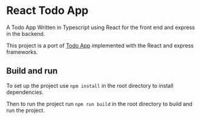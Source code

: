 # React Todo App

A Todo App Written in Typescript using React for the front end and express in the backend.

This project is a port of [Todo App](https://github.com/TomCP20/Todo-App) implemented with the React and express frameworks.

## Build and run

To set up the project use `npm install` in the root directory to install dependencies.

Then to run the project run `npm run build` in the root directory to build and run the project.

